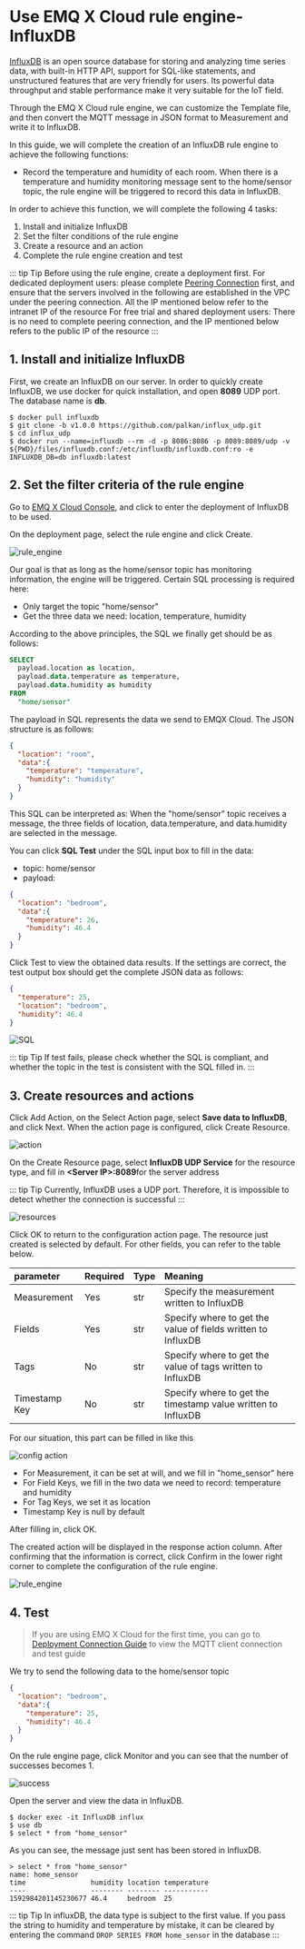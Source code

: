 # Use EMQ X Cloud rule engine-InfluxDB

[InfluxDB](https://www.influxdata.com/) is an open source database for storing and analyzing time series data, with built-in HTTP API, support for SQL-like statements, and unstructured features that are very friendly for users. Its powerful data throughput and stable performance make it very suitable for the IoT field.

Through the EMQ X Cloud rule engine, we can customize the Template file, and then convert the MQTT message in JSON format to Measurement and write it to InfluxDB.



In this guide, we will complete the creation of an InfluxDB rule engine to achieve the following functions:

* Record the temperature and humidity of each room. When there is a temperature and humidity monitoring message sent to the home/sensor topic, the rule engine will be triggered to record this data in InfluxDB.



In order to achieve this function, we will complete the following 4 tasks:

1. Install and initialize InfluxDB
2. Set the filter conditions of the rule engine
3. Create a resource and an action
4. Complete the rule engine creation and test

::: tip Tip
Before using the rule engine, create a deployment first.
For dedicated deployment users: please complete [Peering Connection](../deployments/security_features_and_settings/vpc_peering.md) first, and ensure that the servers involved in the following are established in the VPC under the peering connection. All the IP mentioned below refer to the intranet IP of the resource
For free trial and shared deployment users: There is no need to complete peering connection, and the IP mentioned below refers to the public IP of the resource
:::



## 1. Install and initialize InfluxDB

First, we create an InfluxDB on our server. In order to quickly create InfluxDB, we use docker for quick installation, and open **8089** UDP port. The database name is **db**.

```shell
$ docker pull influxdb
$ git clone -b v1.0.0 https://github.com/palkan/influx_udp.git
$ cd influx_udp
$ docker run --name=influxdb --rm -d -p 8086:8086 -p 8089:8089/udp -v ${PWD}/files/influxdb.conf:/etc/influxdb/influxdb.conf:ro -e INFLUXDB_DB=db influxdb:latest
```



## 2. Set the filter criteria of the rule engine

Go to [EMQ X Cloud Console](https://cloud.emqx.io/console/), and click to enter the deployment of InfluxDB to be used.

On the deployment page, select the rule engine and click Create.

![rule_engine](./_assets/view_rule_engine.png)

Our goal is that as long as the home/sensor topic has monitoring information, the engine will be triggered. Certain SQL processing is required here:

* Only target the topic "home/sensor"
* Get the three data we need: location, temperature, humidity

According to the above principles, the SQL we finally get should be as follows:

```sql
SELECT
  payload.location as location,
  payload.data.temperature as temperature,
  payload.data.humidity as humidity
FROM
  "home/sensor"
```

The payload in SQL represents the data we send to EMQX Cloud. The JSON structure is as follows:

```json
{
  "location": "room",
  "data":{
    "temperature": "temperature",
    "humidity": "humidity"
  }
}
```
This SQL can be interpreted as: When the "home/sensor" topic receives a message, the three fields of location, data.temperature, and data.humidity are selected in the message.

You can click **SQL Test** under the SQL input box to fill in the data:

* topic: home/sensor
* payload:
```json
{
  "location": "bedroom",
  "data":{
    "temperature": 26,
    "humidity": 46.4
  }
}
```
Click Test to view the obtained data results. If the settings are correct, the test output box should get the complete JSON data as follows:

```json
{
  "temperature": 25,
  "location": "bedroom",
  "humidity": 46.4
}
```
![SQL](./_assets/influxDB_SQL_setting.png)

::: tip Tip
If test fails, please check whether the SQL is compliant, and whether the topic in the test is consistent with the SQL filled in.
:::



## 3. Create resources and actions

Click Add Action, on the Select Action page, select **Save data to InfluxDB**, and click Next. When the action page is configured, click Create Resource.

![action](./_assets/add_influxDB_action02.png)

On the Create Resource page, select **InfluxDB UDP Service** for the resource type, and fill in  **\<Server IP>:8089**for the server address

::: tip Tip
Currently, InfluxDB uses a UDP port. Therefore, it is impossible to detect whether the connection is successful
:::

![resources](./_assets/add_influxDB_action03.png)

Click OK to return to the configuration action page. The resource just created is selected by default. For other fields, you can refer to the table below.

| parameter | Required | Type | Meaning |
|:----|:----|:----|:----|
| Measurement   | Yes | str   | Specify the measurement written to InfluxDB |
| Fields  | Yes | str   | Specify where to get the value of fields written to InfluxDB |
| Tags  | No  | str  | Specify where to get the value of tags written to InfluxDB |
| Timestamp Key   | No  | str   | Specify where to get the timestamp value written to InfluxDB |

For our situation, this part can be filled in like this

![config action](./_assets/add_influxDB_action04.png)

* For Measurement, it can be set at will, and we fill in "home_sensor" here
* For Field Keys, we fill in the two data we need to record: temperature and humidity
* For Tag Keys, we set it as location
* Timestamp Key is null by default

After filling in, click OK.

The created action will be displayed in the response action column. After confirming that the information is correct, click Confirm in the lower right corner to complete the configuration of the rule engine.

![rule_engine](./_assets/add_influxDB_action05.png)



## 4. Test

>If you are using EMQ X Cloud for the first time, you can go to [Deployment Connection Guide](../connect_to_deployments/introduction.md) to view the MQTT client connection and test guide

We try to send the following data to the home/sensor topic

```json
{
  "location": "bedroom",
  "data":{
    "temperature": 25,
    "humidity": 46.4
  }
}
```
On the rule engine page, click Monitor and you can see that the number of successes becomes 1.

![success](./_assets/test_rule_engine_influxDB.png)

Open the server and view the data in InfluxDB.

```shell
$ docker exec -it InfluxDB influx
$ use db
$ select * from "home_sensor"
```
As you can see, the message just sent has been stored in InfluxDB.

```plain
> select * from "home_sensor"
name: home_sensor
time                humidity location temperature
----                -------- -------- -----------
1592984201145230677 46.4     bedroom  25
```

::: tip Tip
In influxDB, the data type is subject to the first value. If you pass the string to humidity and temperature by mistake, it can be cleared by entering the command `DROP SERIES FROM home_sensor` in the database
:::

